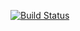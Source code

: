 [![Build Status](https://travis-ci.org/Mineduino/Mineduino-spigot.svg?branch=master)](https://travis-ci.org/Mineduino/Mineduino-spigot)
